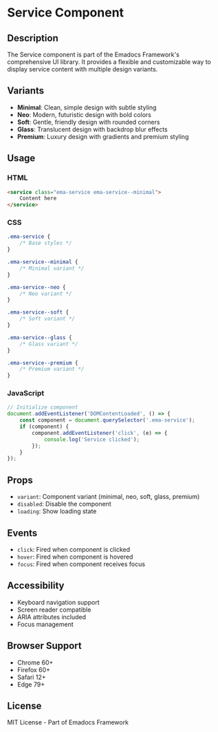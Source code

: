 # Service Component

## Description
The Service component is part of the Emadocs Framework's comprehensive UI library. It provides a flexible and customizable way to display service content with multiple design variants.

## Variants
- **Minimal**: Clean, simple design with subtle styling
- **Neo**: Modern, futuristic design with bold colors
- **Soft**: Gentle, friendly design with rounded corners
- **Glass**: Translucent design with backdrop blur effects
- **Premium**: Luxury design with gradients and premium styling

## Usage

### HTML
```html
<service class="ema-service ema-service--minimal">
    Content here
</service>
```

### CSS
```css
.ema-service {
    /* Base styles */
}

.ema-service--minimal {
    /* Minimal variant */
}

.ema-service--neo {
    /* Neo variant */
}

.ema-service--soft {
    /* Soft variant */
}

.ema-service--glass {
    /* Glass variant */
}

.ema-service--premium {
    /* Premium variant */
}
```

### JavaScript
```javascript
// Initialize component
document.addEventListener('DOMContentLoaded', () => {
    const component = document.querySelector('.ema-service');
    if (component) {
        component.addEventListener('click', (e) => {
            console.log('Service clicked');
        });
    }
});
```

## Props
- `variant`: Component variant (minimal, neo, soft, glass, premium)
- `disabled`: Disable the component
- `loading`: Show loading state

## Events
- `click`: Fired when component is clicked
- `hover`: Fired when component is hovered
- `focus`: Fired when component receives focus

## Accessibility
- Keyboard navigation support
- Screen reader compatible
- ARIA attributes included
- Focus management

## Browser Support
- Chrome 60+
- Firefox 60+
- Safari 12+
- Edge 79+

## License
MIT License - Part of Emadocs Framework

